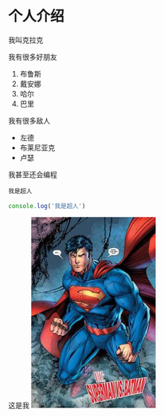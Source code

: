 # 个人介绍
我叫克拉克

我有很多好朋友
1. 布鲁斯
2. 戴安娜
3. 哈尔
4. 巴里

我有很多敌人
* 左德
* 布莱尼亚克
* 卢瑟

我甚至还会编程

`我是超人`

```javascript
console.log('我是超人')
```

这是我
![superman](cr.jpg)